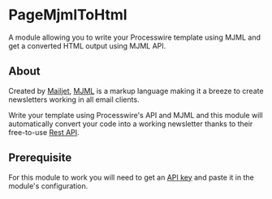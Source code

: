 # PageMjmlToHtml

A module allowing you to write your Processwire template using MJML and get a converted HTML output using MJML API.

## About

Created by [Mailjet](https://www.mailjet.com/), [MJML](https://mjml.io/) is a markup language making it a breeze to create newsletters working in all email clients.

Write your template using Processwire's API and MJML and this module will automatically convert your code into a working newsletter thanks to their free-to-use [Rest API](https://mjml.io/api/).

## Prerequisite

For this module to work you will need to get an [API key](https://mjml.io/api/) and paste it in the module's configuration.